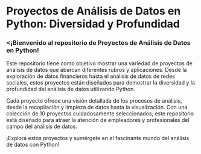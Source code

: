 <h1>Proyectos de Análisis de Datos en Python: Diversidad y Profundidad</h1>
<h3><¡Bienvenido al repositorio de Proyectos de Análisis de Datos en Python!</h3>

<p>Este repositorio tiene como objetivo mostrar una variedad de proyectos de análisis de datos que abarcan diferentes rubros y aplicaciones. Desde la exploración de datos financieros hasta el análisis de datos de redes sociales, estos proyectos están diseñados para demostrar la diversidad y la profundidad del análisis de datos utilizando Python.

Cada proyecto ofrece una visión detallada de los procesos de análisis, desde la recopilación y limpieza de datos hasta la visualización. Con una colección de 10 proyectos cuidadosamente seleccionados, este repositorio está diseñado para atraer la atención de empleadores y profesionales del campo del análisis de datos.

¡Explora estos proyectos y sumérgete en el fascinante mundo del análisis de datos con Python!</p>